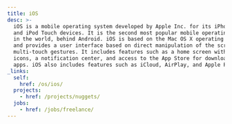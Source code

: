 ```yaml
---
title: iOS
desc: >-
  iOS is a mobile operating system developed by Apple Inc. for its iPhone, iPad,
  and iPod Touch devices. It is the second most popular mobile operating system
  in the world, behind Android. iOS is based on the Mac OS X operating system
  and provides a user interface based on direct manipulation of the screen using
  multi-touch gestures. It includes features such as a home screen with app
  icons, a notification center, and access to the App Store for downloading
  apps. iOS also includes features such as iCloud, AirPlay, and Apple Pay.
_links:
  self:
    href: /os/ios/
  projects:
    - href: /projects/nuggets/
  jobs:
    - href: /jobs/freelance/
---
```

